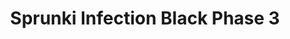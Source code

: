 ---
slug: sprunki-infection-black-phase-3-2509
title: Sprunki Infection Black Phase 3
description: "Sprunki Infection Black Phase 3 is an exciting online game. Play for free directly in your browser!"
icon: /images/popular_mods/Sprunki Infection Black Phase 3.png
url: https://wowtbc.net/sprunkin/infection-black-phase-3/index.html
previewImage: /images/popular_mods/Sprunki Infection Black Phase 3.png
type: popular mods

# SEO配置
seo:
  title: "Sprunki Infection Black Phase 3 - Play Free Online Game | Fun Browser Games"
  description: "Sprunki Infection Black Phase 3 - Play this fun online game for free in your browser. No download required!"
  ogImage: "/images/popular_mods/Sprunki Infection Black Phase 3.png"
  keywords: "sprunki-infection-black-phase-3-2509, online game, browser game, free game, popular mods game, play online"

videoUrls:
  - https://www.youtube.com/embed/example1
  - https://www.youtube.com/embed/example2

whyPlay:
  title: "Why Play Sprunki Infection Black Phase 3?"
  items:
    - "Immersive Gameplay: Sprunki Infection Black Phase 3 offers an engaging and immersive gaming experience that will keep you entertained for hours"
    - "Challenging Levels: Test your skills with increasingly difficult challenges and obstacles"
    - "Beautiful Graphics: Enjoy stunning visuals and smooth animations that bring the game world to life"
    - "Regular Updates: New content and features are added regularly to keep the game fresh and exciting"
    - "Free to Play: Experience all the fun without spending a penny"
    - "Community Features: Connect with other players, share strategies, and compete for high scores"
    - "Cross-Platform: Play on any device with a web browser, no downloads required"

features:
  title: "Key Features of Sprunki Infection Black Phase 3"
  image: "/images/popular_mods/Sprunki Infection Black Phase 3.png"
  items:
    - "Intuitive Controls: Easy to learn controls make Sprunki Infection Black Phase 3 accessible for players of all skill levels"
    - "Multiple Game Modes: Enjoy various gameplay options that provide different challenges and experiences"
    - "Character Customization: Personalize your gaming experience with unique characters and items"
    - "Achievement System: Complete special tasks to earn rewards and recognition"
    - "Leaderboards: Compete with players worldwide and see who can achieve the highest scores"

characteristics:
  title: "Game Characteristics"
  image: "/images/popular_mods/Sprunki Infection Black Phase 3.png"
  items:
    - "Genre: Popular mods game with elements of strategy and skill"
    - "Difficulty: Suitable for both casual gamers and those seeking a challenge"
    - "Play Time: Quick sessions or extended gameplay, depending on your preference"
    - "Art Style: Vibrant and engaging visuals that enhance the gaming experience"
    - "Sound Design: Immersive audio that complements the gameplay perfectly"

info: "Sprunki Infection Black Phase 3 is an exciting online game that offers players a unique and engaging gaming experience. With its intuitive controls, stunning visuals, and challenging gameplay, Sprunki Infection Black Phase 3 provides hours of entertainment for players of all ages and skill levels. Whether you're looking for a quick gaming session during a break or an extended play session, Sprunki Infection Black Phase 3 delivers an immersive experience that will keep you coming back for more. The game features multiple levels of increasing difficulty, ensuring that players are constantly challenged as they progress. With regular updates adding new content and features, Sprunki Infection Black Phase 3 remains fresh and exciting, providing endless entertainment options for its growing community of players."

howToPlayIntro: "Welcome to Sprunki Infection Black Phase 3! This guide will walk you through the basics and help you master the game. Whether you're a beginner or looking to improve your skills, these tips and instructions will enhance your gaming experience."

howToPlaySteps:
  - title: "Getting Started"
    description: "Begin your Sprunki Infection Black Phase 3 adventure by familiarizing yourself with the controls. Use your keyboard or mouse to navigate through the game interface. The tutorial will guide you through the basic mechanics and help you understand the objectives."
  - title: "Understanding the Objectives"
    description: "In Sprunki Infection Black Phase 3, your main goal is to progress through levels by completing specific objectives. Each level presents unique challenges that require different strategies and approaches."
  - title: "Mastering the Controls"
    description: "Practice using the controls to improve your precision and reaction time. Sprunki Infection Black Phase 3 requires quick reflexes and strategic thinking to overcome obstacles and defeat opponents."
  - title: "Utilizing Power-ups"
    description: "Collect power-ups throughout the game to enhance your abilities and overcome difficult challenges. Each power-up offers unique advantages that can be crucial for success."
  - title: "Developing Strategies"
    description: "As you progress in Sprunki Infection Black Phase 3, develop effective strategies for different scenarios. Analyze patterns, anticipate challenges, and adapt your approach to maximize your performance."

faq:
  title: "Frequently Asked Questions about Sprunki Infection Black Phase 3"
  items:
    - question: "Is Sprunki Infection Black Phase 3 free to play?"
      answer: "Yes, Sprunki Infection Black Phase 3 is completely free to play directly in your web browser. No downloads or purchases are required to enjoy the full game experience."
    - question: "Can I play Sprunki Infection Black Phase 3 on mobile devices?"
      answer: "Yes, Sprunki Infection Black Phase 3 is optimized for both desktop and mobile play. You can enjoy the game on any device with a web browser and internet connection."
    - question: "Are there any in-game purchases?"
      answer: "While Sprunki Infection Black Phase 3 is free to play, there may be optional in-game purchases available for cosmetic items or additional features that don't affect core gameplay."
    - question: "How often is Sprunki Infection Black Phase 3 updated?"
      answer: "The developers regularly update Sprunki Infection Black Phase 3 with new content, features, and improvements based on player feedback and game performance."
    - question: "Can I play Sprunki Infection Black Phase 3 offline?"
      answer: "Currently, Sprunki Infection Black Phase 3 requires an internet connection to play as it's a browser-based online game."
    - question: "Is Sprunki Infection Black Phase 3 suitable for children?"
      answer: "Yes, Sprunki Infection Black Phase 3 is designed to be family-friendly and suitable for players of all ages."
    - question: "How do I report bugs or issues?"
      answer: "If you encounter any problems while playing Sprunki Infection Black Phase 3, you can report them through the game's support page or contact the developers directly through their website."
    - question: "Still Have Questions?"
      answer: "If you have additional questions about Sprunki Infection Black Phase 3 that aren't covered in this FAQ, please visit our support center or contact our customer service team for assistance."
---
